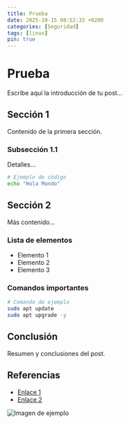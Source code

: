 ```yaml
---
title: Prueba
date: 2025-10-15 08:52:33 +0200
categories: [Seguridad]
tags: [linux]
pin: true
---
```


# Prueba

Escribe aquí la introducción de tu post...

## Sección 1

Contenido de la primera sección.

### Subsección 1.1

Detalles...

```bash
# Ejemplo de código
echo "Hola Mundo"
```

## Sección 2

Más contenido...

### Lista de elementos

- Elemento 1
- Elemento 2
- Elemento 3

### Comandos importantes

```bash
# Comando de ejemplo
sudo apt update
sudo apt upgrade -y
```

## Conclusión

Resumen y conclusiones del post.

## Referencias

- [Enlace 1](https://ejemplo.com)
- [Enlace 2](https://ejemplo.com)

![Imagen de ejemplo](https://via.placeholder.com/800x400)
